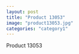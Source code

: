 ```yaml
---
layout: post
title: "Product 13053"
image: "product13053.jpg"
categories: "category1"
---
```

Product 13053

